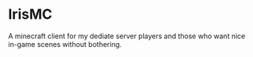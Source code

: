 # IrisMC
A minecraft client for my dediate server players and those who want nice in-game scenes  without bothering.
